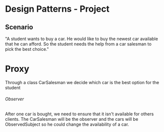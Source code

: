 # Design Patterns - Project
<h2>Scenario</h2>
 "A student wants to buy a car. He would like to buy the newest car available that he can afford.
 So the student needs the help from a car salesman to pick the best choice."
  <h1>Proxy</h1>  
  Through a class CarSalesman we decide which car is the best option for the student
 <h6>Observer</h6> 
 After one car is bought, we need to ensure that it isn't available for others clients.
 The CarSalesman will be the observer and the cars will be ObservedSubject so he could change the availability of a car.


